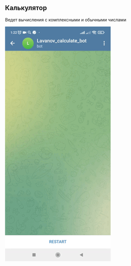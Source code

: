 ## Калькулятор
Ведет вычисления с комплексными и обычными числами

![](https://github.com/marginthreshold/calculate/blob/main/Show_calc.gif)
